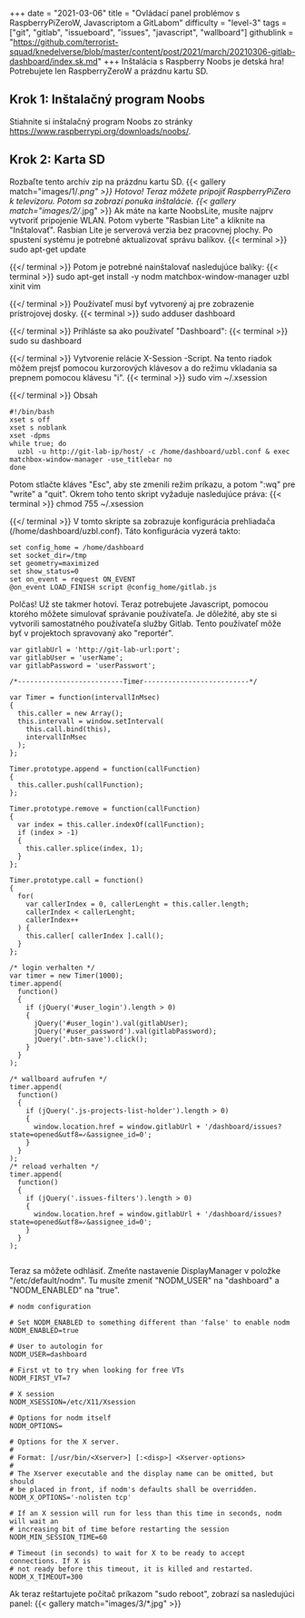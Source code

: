 +++
date = "2021-03-06"
title = "Ovládací panel problémov s RaspberryPiZeroW, Javascriptom a GitLabom"
difficulty = "level-3"
tags = ["git", "gitlab", "issueboard", "issues", "javascript", "wallboard"]
githublink = "https://github.com/terrorist-squad/knedelverse/blob/master/content/post/2021/march/20210306-gitlab-dashboard/index.sk.md"
+++
Inštalácia s Raspberry Noobs je detská hra! Potrebujete len RaspberryZeroW a prázdnu kartu SD.
## Krok 1: Inštalačný program Noobs
Stiahnite si inštalačný program Noobs zo stránky https://www.raspberrypi.org/downloads/noobs/.
## Krok 2: Karta SD
Rozbaľte tento archív zip na prázdnu kartu SD.
{{< gallery match="images/1/*.png" >}}
Hotovo! Teraz môžete pripojiť RaspberryPiZero k televízoru. Potom sa zobrazí ponuka inštalácie.
{{< gallery match="images/2/*.jpg" >}}
Ak máte na karte NoobsLite, musíte najprv vytvoriť pripojenie WLAN. Potom vyberte "Rasbian Lite" a kliknite na "Inštalovať". Rasbian Lite je serverová verzia bez pracovnej plochy. Po spustení systému je potrebné aktualizovať správu balíkov.
{{< terminal >}}
sudo apt-get update

{{</ terminal >}}
Potom je potrebné nainštalovať nasledujúce balíky:
{{< terminal >}}
sudo apt-get install -y nodm matchbox-window-manager uzbl xinit vim

{{</ terminal >}}
Používateľ musí byť vytvorený aj pre zobrazenie prístrojovej dosky.
{{< terminal >}}
sudo adduser dashboard

{{</ terminal >}}
Prihláste sa ako používateľ "Dashboard":
{{< terminal >}}
sudo su dashboard

{{</ terminal >}}
Vytvorenie relácie X-Session -Script. Na tento riadok môžem prejsť pomocou kurzorových klávesov a do režimu vkladania sa prepnem pomocou klávesu "i".
{{< terminal >}}
sudo vim ~/.xsession

{{</ terminal >}}
Obsah
```
#!/bin/bash 
xset s off 
xset s noblank 
xset -dpms 
while true; do 
  uzbl -u http://git-lab-ip/host/ -c /home/dashboard/uzbl.conf & exec matchbox-window-manager -use_titlebar no
done

```
Potom stlačte kláves "Esc", aby ste zmenili režim príkazu, a potom ":wq" pre "write" a "quit". Okrem toho tento skript vyžaduje nasledujúce práva:
{{< terminal >}}
chmod 755 ~/.xsession

{{</ terminal >}}
V tomto skripte sa zobrazuje konfigurácia prehliadača (/home/dashboard/uzbl.conf). Táto konfigurácia vyzerá takto:
```
set config_home = /home/dashboard 
set socket_dir=/tmp 
set geometry=maximized 
set show_status=0 
set on_event = request ON_EVENT 
@on_event LOAD_FINISH script @config_home/gitlab.js

```
Polčas! Už ste takmer hotoví. Teraz potrebujete Javascript, pomocou ktorého môžete simulovať správanie používateľa. Je dôležité, aby ste si vytvorili samostatného používateľa služby Gitlab. Tento používateľ môže byť v projektoch spravovaný ako "reportér".
```
var gitlabUrl = 'http://git-lab-url:port';
var gitlabUser = 'userName';
var gitlabPassword = 'userPasswort';

/*--------------------------Timer--------------------------*/

var Timer = function(intervallInMsec)
{
  this.caller = new Array();
  this.intervall = window.setInterval(
    this.call.bind(this),
    intervallInMsec
  );
};

Timer.prototype.append = function(callFunction)
{
  this.caller.push(callFunction);
};

Timer.prototype.remove = function(callFunction)
{
  var index = this.caller.indexOf(callFunction);
  if (index > -1) 
  {
    this.caller.splice(index, 1);
  }
};

Timer.prototype.call = function()
{
  for(
    var callerIndex = 0, callerLenght = this.caller.length;
    callerIndex < callerLenght;
    callerIndex++
  ) {
    this.caller[ callerIndex ].call();
  }
};

/* login verhalten */
var timer = new Timer(1000);
timer.append(
  function()
  {
    if (jQuery('#user_login').length > 0)
    {
      jQuery('#user_login').val(gitlabUser);
      jQuery('#user_password').val(gitlabPassword);
      jQuery('.btn-save').click();
    }
  }
);

/* wallboard aufrufen */
timer.append(
  function()
  {
    if (jQuery('.js-projects-list-holder').length > 0)
    {
      window.location.href = window.gitlabUrl + '/dashboard/issues?state=opened&utf8=✓&assignee_id=0';
    }
  }
);
/* reload verhalten */
timer.append(
  function()
  {
    if (jQuery('.issues-filters').length > 0)
    {
      window.location.href = window.gitlabUrl + '/dashboard/issues?state=opened&utf8=✓&assignee_id=0';
    }
  }
);


```
Teraz sa môžete odhlásiť. Zmeňte nastavenie DisplayManager v položke "/etc/default/nodm". Tu musíte zmeniť "NODM_USER" na "dashboard" a "NODM_ENABLED" na "true".
```
# nodm configuration

# Set NODM_ENABLED to something different than 'false' to enable nodm
NODM_ENABLED=true

# User to autologin for
NODM_USER=dashboard

# First vt to try when looking for free VTs
NODM_FIRST_VT=7

# X session
NODM_XSESSION=/etc/X11/Xsession

# Options for nodm itself
NODM_OPTIONS=

# Options for the X server.
#
# Format: [/usr/bin/<Xserver>] [:<disp>] <Xserver-options>
#
# The Xserver executable and the display name can be omitted, but should
# be placed in front, if nodm's defaults shall be overridden.
NODM_X_OPTIONS='-nolisten tcp'

# If an X session will run for less than this time in seconds, nodm will wait an
# increasing bit of time before restarting the session
NODM_MIN_SESSION_TIME=60

# Timeout (in seconds) to wait for X to be ready to accept connections. If X is
# not ready before this timeout, it is killed and restarted.
NODM_X_TIMEOUT=300

```
Ak teraz reštartujete počítač príkazom "sudo reboot", zobrazí sa nasledujúci panel:
{{< gallery match="images/3/*.jpg" >}}